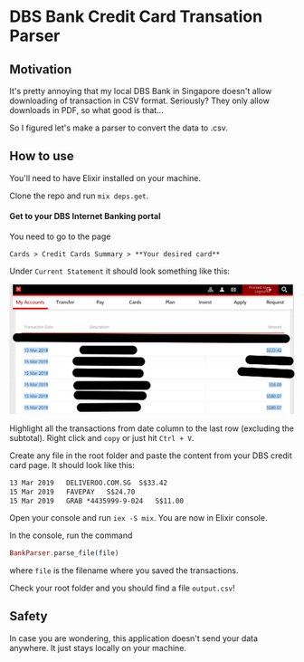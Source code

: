 # DBS Bank Credit Card Transation Parser

## Motivation

It's pretty annoying that my local DBS Bank in Singapore doesn't allow downloading of transaction in CSV format. Seriously? They only allow downloads in PDF, so what good is that...

So I figured let's make a parser to convert the data to .csv.

## How to use

You'll need to have Elixir installed on your machine.

Clone the repo and run `mix deps.get`.

#### Get to your DBS Internet Banking portal

You need to go to the page
```
Cards > Credit Cards Summary > **Your desired card**
```

Under `Current Statement` it should look something like this:

![](./readme/image.png)

Highlight all the transactions from date column to the last row (excluding the subtotal). Right click and `copy` or just hit `Ctrl + V`.

Create any file in the root folder and paste the content from your DBS credit card page. It should look like this:

```
13 Mar 2019   DELIVEROO.COM.SG  S$33.42
15 Mar 2019   FAVEPAY   S$24.70
15 Mar 2019   GRAB *4435999-9-024   S$11.00
```

Open your console and run `iex -S mix`. You are now in Elixir console.

In the console, run the command 
```elixir 
BankParser.parse_file(file)
```
where `file` is the filename where you saved the transactions.

Check your root folder and you should find a file `output.csv`!

## Safety
In case you are wondering, this application doesn't send your data anywhere. It just stays locally on your machine.